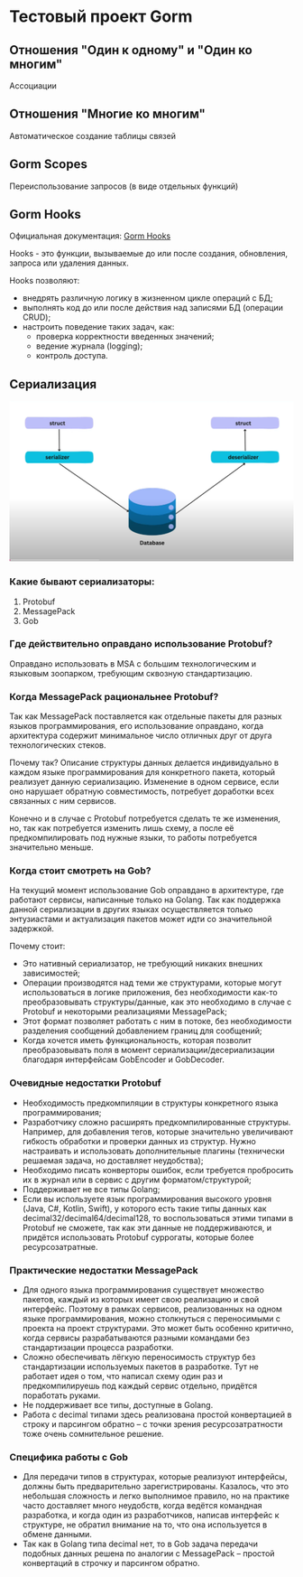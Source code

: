 # Тестовый проект Gorm

## Отношения "Один к одному" и "Один ко многим"
Ассоциации

## Отношения "Многие ко многим"
Автоматическое создание таблицы связей
 
## Gorm Scopes
Переиспользование запросов (в виде отдельных функций)

## Gorm Hooks
Официальная документация: [Gorm Hooks](https://gorm.io/docs/hooks)

Hooks - это функции, вызываемые до или после создания, обновления, запроса или удаления данных.

Hooks позволяют: 
- внедрять различную логику в жизненном цикле операций с БД;
- выполнять код до или после действия над записями БД (операции CRUD);
- настроить поведение таких задач, как:
  - проверка корректности введенных значений;
  - ведение журнала (logging);
  - контроль доступа.

## Сериализация

![img.png](img.png)

### Какие бывают сериализаторы:
1. Protobuf
2. MessagePack
3. Gob

### Где действительно оправдано использование Protobuf?
Оправдано использовать в MSA с большим технологическим и языковым зоопарком, требующим сквозную стандартизацию.


### Когда MessagePack рациональнее Protobuf?
Так как MessagePack поставляется как отдельные пакеты для разных языков программирования, его использование оправдано, когда архитектура содержит минимальное число отличных друг от друга технологических стеков.

Почему так? Описание структуры данных делается индивидуально в каждом языке программирования для конкретного пакета, который реализует данную сериализацию. Изменение в одном сервисе, если оно нарушает обратную совместимость, потребует доработки всех связанных с ним сервисов.

Конечно и в случае с Protobuf потребуется сделать те же изменения, но, так как потребуется изменить лишь схему, а после её предкомпилировать под нужные языки, то работы потребуется значительно меньше.

### Когда стоит смотреть на Gob?
На текущий момент использование Gob оправдано в архитектуре, где работают сервисы, написанные только на Golang. Так как поддержка данной сериализации в других языках осуществляется только энтузиастами и актуализация пакетов может идти со значительной задержкой.

Почему стоит:
  - Это нативный сериализатор, не требующий никаких внешних зависимостей;
  - Операции производятся над теми же структурами, которые могут использоваться в логике приложения, без необходимости как-то преобразовывать структуры/данные, как это необходимо в случае с Protobuf и некоторыми реализациями MessagePack;
  - Этот формат позволяет работать с ним в потоке, без необходимости разделения сообщений добавлением границ для сообщений;
  - Когда хочется иметь функциональность, которая позволит преобразовывать поля в момент сериализации/десериализации благодаря интерфейсам GobEncoder и GobDecoder.

### Очевидные недостатки Protobuf
  - Необходимость предкомпиляции в структуры конкретного языка программирования;
  - Разработчику сложно расширять предкомпилированные структуры. Например, для добавления тегов, которые значительно увеличивают гибкость обработки и проверки данных из структур. Нужно настраивать и использовать дополнительные плагины (технически решаемая задача, но доставляет неудобства);
  - Необходимо писать конверторы ошибок, если требуется пробросить их в журнал или в сервис с другим форматом/структурой;
  - Поддерживает не все типы Golang;
  - Если вы используете язык программирования высокого уровня (Java, C#, Kotlin, Swift), у которого есть такие типы данных как decimal32/decimal64/decimal128, то воспользоваться этими типами в Protobuf не сможете, так как эти данные не поддерживаются, и придётся использовать Protobuf суррогаты, которые более ресурсозатратные.

### Практические недостатки MessagePack
  - Для одного языка программирования существует множество пакетов, каждый из которых имеет свою реализацию и свой интерфейс. Поэтому в рамках сервисов, реализованных на одном языке программирования, можно столкнуться с переносимыми с проекта на проект структурами. Это может быть особенно критично, когда сервисы разрабатываются разными командами без стандартизации процесса разработки.
  - Сложно обеспечивать лёгкую переносимость структур без стандартизации используемых пакетов в разработке. Тут не работает идея о том, что написал схему один раз и предкомпилируешь под каждый сервис отдельно, придётся поработать руками.
  - Не поддерживает все типы, доступные в Golang.
  - Работа с decimal типами здесь реализована простой конвертацией в строку и парсингом обратно – с точки зрения ресурсозатратности тоже очень сомнительное решение.

### Специфика работы с Gob
  - Для передачи типов в структурах, которые реализуют интерфейсы, должны быть предварительно зарегистрированы. Казалось, что это небольшая сложность и легко выполнимое правило, но на практике часто доставляет много неудобств, когда ведётся командная разработка, и когда один из разработчиков, написав интерфейс к структуре, не обратил внимание на то, что она используется в обмене данными.
  - Так как в Golang типа decimal нет, то в Gob задача передачи подобных данных решена по аналогии с MessagePack – простой конвертаций в строчку и парсингом обратно.